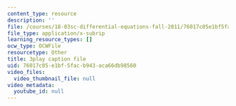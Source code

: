 ```yaml
---
content_type: resource
description: ''
file: /courses/18-03sc-differential-equations-fall-2011/76017c05e1bf5facb943aca66db98560_oEskbXrhkkk.vtt
file_type: application/x-subrip
learning_resource_types: []
ocw_type: OCWFile
resourcetype: Other
title: 3play caption file
uid: 76017c05-e1bf-5fac-b943-aca66db98560
video_files:
  video_thumbnail_file: null
video_metadata:
  youtube_id: null
---
```

